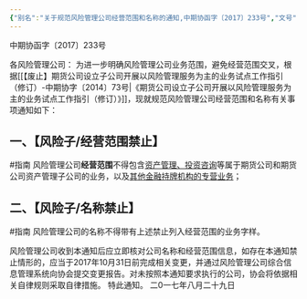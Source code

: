 ```yaml
---
{"‌‌‌‌别名":"关于规范风险管理公司经营范围和名称的通知,中期协函字〔2017〕233号","‌‌‌‌文号":null,"‌‌‌‌‌‌‌‌发布时间":"2017.08.29","发布机构":"中期协","效力":"有效","领域":"场外衍生品, 风险子","dg-publish":true,"created":"2023-08-11T21:26","updated":"2023-10-18T12:33","permalink":"/e/20170829-2017-233/","dgPassFrontmatter":true}
---
```



中期协函字〔2017〕233号

各风险管理公司：
为进一步明确风险管理公司业务范围，避免经营范围交叉，根据[[【废止】期货公司设立子公司开展以风险管理服务为主的业务试点工作指引（修订）-中期协字〔2014〕73号\|《期货公司设立子公司开展以风险管理服务为主的业务试点工作指引（修订）》]]，现就规范风险管理公司经营范围和名称有关事项通知如下：
## 一、【风险子/经营范围禁止】
#指南
风险管理公司**经营范围**不得包含<u>资产管理、投资咨询</u>等属于期货公司和期货公司资产管理子公司的业务，以及<u>其他金融持牌机构的专营业务</u>；
## 二、【风险子/名称禁止】
#指南
风险管理公司的名称不得带有上述禁止列入经营范围的业务字样。

风险管理公司收到本通知后应立即核对公司名称和经营范围信息，如存在本通知禁止情形的，应当于2017年10月31日前完成相关变更，并通过风险管理公司综合信息管理系统向协会提交变更报告。对未按照本通知要求执行的公司，协会将依据相关自律规则采取自律措施。
特此通知。
二0一七年八月二十九日